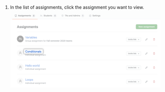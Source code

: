 1. In the list of assignments, click the assignment you want to view.
  ![Assignment in list of assignments for an classroom](/assets/images/help/classroom/click-assignment-in-list.png)
